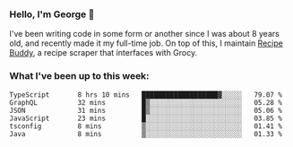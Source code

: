 ### Hello, I'm George 👋

I've been writing code in some form or another since I was about 8 years old, and recently made it my full-time job. On top of this, I maintain [Recipe Buddy](https://github.com/georgegebbett/recipe-buddy), a recipe scraper that interfaces with Grocy.  

<!--
**georgegebbett/georgegebbett** is a ✨ _special_ ✨ repository because its `README.md` (this file) appears on your GitHub profile.

Here are some ideas to get you started:

- 🔭 I’m currently working on ...
- 🌱 I’m currently learning ...
- 👯 I’m looking to collaborate on ...
- 🤔 I’m looking for help with ...
- 💬 Ask me about ...
- 📫 How to reach me: ...
- 😄 Pronouns: ...
- ⚡ Fun fact: ...
-->

### What I've been up to this week:
<!--START_SECTION:waka-->

```text
TypeScript       8 hrs 10 mins   ███████████████████▓░░░░░   79.07 %
GraphQL          32 mins         █▒░░░░░░░░░░░░░░░░░░░░░░░   05.28 %
JSON             31 mins         █▒░░░░░░░░░░░░░░░░░░░░░░░   05.06 %
JavaScript       23 mins         █░░░░░░░░░░░░░░░░░░░░░░░░   03.85 %
tsconfig         8 mins          ▒░░░░░░░░░░░░░░░░░░░░░░░░   01.41 %
Java             8 mins          ▒░░░░░░░░░░░░░░░░░░░░░░░░   01.33 %
```

<!--END_SECTION:waka-->

